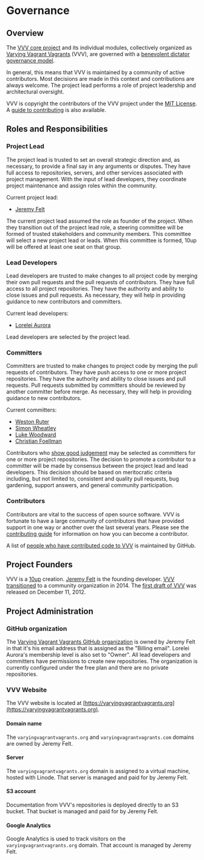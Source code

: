 # Governance

## Overview

The [VVV core project](https://github.com/Varying-Vagrant-Vagrants/VVV/) and its individual modules, collectively organized as [Varying Vagrant Vagrants](https://github.com/Varying-Vagrant-Vagrants/) (VVV), are governed with a [benevolent dictator governance model](http://producingoss.com/en/benevolent-dictator.html).

In general, this means that VVV is maintained by a community of active contributors. Most decisions are made in this context and contributions are always welcome. The project lead performs a role of project leadership and architectural oversight.

VVV is copyright the contributors of the VVV project under the [MIT License](https://github.com/Varying-Vagrant-Vagrants/VVV/blob/develop/LICENSE). A [guide to contributing](https://github.com/Varying-Vagrant-Vagrants/VVV/blob/develop/.github/CONTRIBUTING.md) is also available.

## Roles and Responsibilities

### Project Lead

The project lead is trusted to set an overall strategic direction and, as necessary, to provide a final say in any arguments or disputes. They have full access to repositories, servers, and other services associated with project management. With the input of lead developers, they coordinate project maintenance and assign roles within the community.

Current project lead:

* [Jeremy Felt](https://github.com/jeremyfelt)

The current project lead assumed the role as founder of the project. When they transition out of the project lead role, a steering committee will be formed of trusted stakeholders and community members. This committee will select a new project lead or leads. When this committee is formed, 10up will be offered at least one seat on that group.

### Lead Developers

Lead developers are trusted to make changes to all project code by merging their own pull requests and the pull requests of contributors. They have full access to all project repositories. They have the authority and ability to close issues and pull requests. As necessary, they will help in providing guidance to new contributors and committers.

Current lead developers:

* [Lorelei Aurora](https://github.com/lorelieaurora)

Lead developers are selected by the project lead.

### Committers

Committers are trusted to make changes to project code by merging the pull requests of contributors. They have push access to one or more project repositories. They have the authority and ability to close issues and pull requests. Pull requests submitted by committers should be reviewed by another committer before merge. As necessary, they will help in providing guidance to new contributors.

Current committers:

* [Weston Ruter](https://github.com/westonruter)
* [Simon Wheatley](https://github.com/simonwheatley)
* [Luke Woodward](https://github.com/lkwdwrd)
* [Christian Foellman](https://github.com/cfoellmann)

Contributors who [show good judgement](http://producingoss.com/en/committers.html#choosing-committers) may be selected as committers for one or more project repositories. The decision to promote a contributor to a committer will be made by consensus between the project lead and lead developers. This decision should be based on meritocratic criteria including, but not limited to, consistent and quality pull requests, bug gardening, support answers, and general community participation.

### Contributors

Contributors are vital to the success of open source software. VVV is fortunate to have a large community of contributors that have provided support in one way or another over the last several years. Please see the [contributing guide](https://github.com/Varying-Vagrant-Vagrants/VVV/blob/develop/.github/CONTRIBUTING.md) for information on how you can become a contributor.

A list of [people who have contributed code to VVV](https://github.com/Varying-Vagrant-Vagrants/VVV/graphs/contributors) is maintained by GitHub.

## Project Founders

VVV is a [10up](https://10up.com) creation. [Jeremy Felt](https://jeremyfelt.com/) is the founding developer. [VVV transitioned](http://10up.com/blog/varying-vagrant-vagrants-future/) to a community organization in 2014.  The [first draft of VVV](https://jeremyfelt.com/2012/12/11/varying-vagrant-vagrants/) was released on December 11, 2012.

## Project Administration

### GitHub organization

The [Varying Vagrant Vagrants GitHub organization](https://github.com/Varying-Vagrant-Vagrants) is owned by Jeremy Felt in that it's his email address that is assigned as the "Billing email". Lorelei Aurora's membership level is also set to "Owner". All lead developers and committers have permissions to create new repositories. The organization is currently configured under the free plan and there are no private repositories.

### VVV Website

The VVV website is located at [https://varyingvagrantvagrants.org](https://varyingvagrantvagrants.org).

#### Domain name

The `varyingvagrantvagrants.org` and `varyingvagrantvagrants.com` domains are owned by Jeremy Felt.

#### Server

The `varyingvagrantvagrants.org` domain is assigned to a virtual machine, hosted with Linode. That server is managed and paid for by Jeremy Felt.

#### S3 account

Documentation from VVV's repositories is deployed directly to an S3 bucket. That bucket is managed and paid for by Jeremy Felt.

#### Google Analytics

Google Analytics is used to track visitors on the `varyingvagrantvagrants.org` domain. That account is managed by Jeremy Felt.

